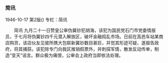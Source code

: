 ### 简讯

1946-10-17
第2版()
专栏：简讯

　　简讯
    九月二十一日赞皇公审伪冀钞犯胡海，该犯为国民党石门市党委情报员，于七月将伪冀钞四千元潜入解放区，破坏金融捣乱市场。日前在高邑车站某商店购货，该店伙友见彼所携大包崭新冀钞数目甚巨，并觉其形迹可疑，遂报告政府，将其捕获。该犯除专门向我区推销假票外，并刺探军情，散发反动传单，制造“变天”谣言。群众极为痛恨，公审会上政府当即依法处理。
